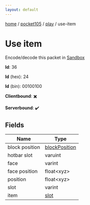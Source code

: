 ```yaml
---
layout: default
---
```


[home](/)  /  [pocket105](/protocol/pocket105)  /  [play](/protocol/pocket105/play)  /  use-item

# Use item

Encode/decode this packet in [Sandbox](../../../sandbox/pocket105#play.use_item)

**Id**: 36

**Id** (hex): 24

**Id** (bin): 00100100

**Clientbound**: ✖️

**Serverbound**: ✔️

## Fields

Name | Type
---|---
block position | [blockPosition](/protocol/pocket105/types/block-position)
hotbar slot | varuint
face | varint
face position | float&lt;xyz&gt;
position | float&lt;xyz&gt;
slot | varint
item | [slot](/protocol/pocket105/types/slot)
